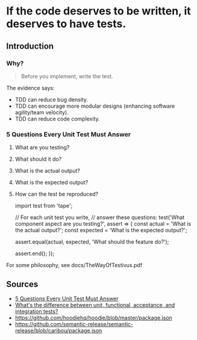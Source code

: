 # If the code deserves to be written, it deserves to have tests.

## Introduction
### Why?
> Before you implement,
> write the test.

The evidence says:
- TDD can reduce bug density.
- TDD can encourage more modular designs (enhancing software agility/team velocity).
- TDD can reduce code complexity.

### 5 Questions Every Unit Test Must Answer

1. What are you testing?
1. What should it do?
1. What is the actual output?
1. What is the expected output?
1. How can the test be reproduced?


    import test from 'tape';

    // For each unit test you write,
    // answer these questions:
    test('What component aspect are you testing?', assert => {
      const actual = 'What is the actual output?';
      const expected = 'What is the expected output?';

      assert.equal(actual, expected,
        'What should the feature do?');

      assert.end();
    });


For some philosophy, see docs/TheWayOfTestivus.pdf

## Sources

- [5 Questions Every Unit Test Must Answer](https://medium.com/javascript-scene/what-every-unit-test-needs-f6cd34d9836d#.j7hmhyo85)
- [What's the difference between unit, functional, acceptance, and integration tests?](http://stackoverflow.com/questions/4904096/whats-the-difference-between-unit-functional-acceptance-and-integration-test/4904533#4904533)
- https://github.com/hoodiehq/hoodie/blob/master/package.json
- https://github.com/semantic-release/semantic-release/blob/caribou/package.json

